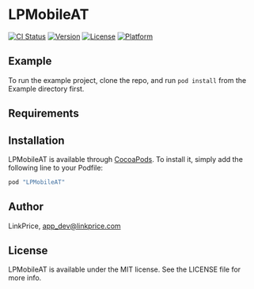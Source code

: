# LPMobileAT

[![CI Status](http://img.shields.io/travis/sungsoo/LPMobileAT.svg?style=flat)](https://travis-ci.org/sungsoo/LPMobileAT)
[![Version](https://img.shields.io/cocoapods/v/LPMobileAT.svg?style=flat)](http://cocoapods.org/pods/LPMobileAT)
[![License](https://img.shields.io/cocoapods/l/LPMobileAT.svg?style=flat)](http://cocoapods.org/pods/LPMobileAT)
[![Platform](https://img.shields.io/cocoapods/p/LPMobileAT.svg?style=flat)](http://cocoapods.org/pods/LPMobileAT)

## Example

To run the example project, clone the repo, and run `pod install` from the Example directory first.

## Requirements

## Installation

LPMobileAT is available through [CocoaPods](http://cocoapods.org). To install
it, simply add the following line to your Podfile:

```ruby
pod "LPMobileAT"
```

## Author

LinkPrice, app_dev@linkprice.com

## License

LPMobileAT is available under the MIT license. See the LICENSE file for more info.
